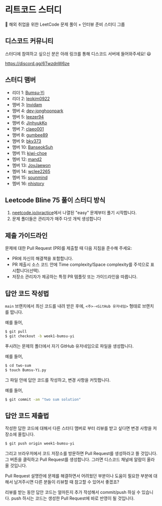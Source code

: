 # 리트코드 스터디

🛫 해외 취업을 위한 LeetCode 문제 풀이 + 인터뷰 준비 스터디 그룹

## 디스코드 커뮤니티

스터디에 참여하고 싶으신 분은 아래 링크를 통해 디스코드 서버에 들어와주세요! 😃

https://discord.gg/6TwzdnW6ze



## 스터디 맴버

- 리더 1: [Bumsu-Yi](https://github.com/Bumsu-Yi)
- 리더 2: [leokim0922](https://github.com/leokim0922)
- 맴버 3: [Invidam](https://github.com/Invidam)
- 맴버 4: [dev-jonghoonpark](https://github.com/dev-jonghoonpark)
- 맴버 5: [leezer94](https://github.com/leezer94)
- 맴버 6: [JinhyukKo](https://github.com/JinhyukKo)
- 맴버 7: [claeo001](https://github.com/claeo001)
- 맴버 8: [gumbee89](https://github.com/gumbee89)
- 맴버 9: [bky373](https://github.com/bky373)
- 맴버 10: [BanseokSuh](https://github.com/BanseokSuh)
- 맴버 11: [kiwi-choe](https://github.com/kiwi-choe)
- 멤버 12: [mand2](https://github.com/mand2)
- 멤버 13: [JoyJaewon](https://github.com/JoyJaewon)
- 멤버 14: [wclee2265](https://github.com/wclee2265)
- 멤버 15: [sounmind](https://github.com/sounmind)
- 멤버 16: [nhistory](https://github.com/nhistory)

## Leetcode Bline 75 풀이 스터디 방식

1. [neetcode.io/practice](https://neetcode.io/practice)에서 나열된 "easy" 문제부터 풀기 시작합니다.
2. 문제 폴더들은 관리자가 매주 다섯 개씩 생성합니다

## 제출 가이드라인
문제에 대한 Pull Request (PR)를 제출할 때 다음 지침을 준수해 주세요:

- PR에 자신의 해결책을 포함합니다.
- PR 제출시 소스 코드 안에 Time complexity/Space complexity를 주석으로 표시합니다(선택).
- 저장소 관리자가 제공하는 특정 PR 템플릿 또는 가이드라인을 따릅니다.


## 답안 코드 작성법

`main` 브랜치에서 최신 코드를 내려 받은 후에, `<주>-<GitHub 유저네임>` 형태로 브랜치를 땁니다.

예를 들어,

```sh
$ git pull
$ git checkout -b week1-bumsu-yi
```

푸시려는 문제의 폴더에서 자기 GitHub 유저네임으로 파일을 생성합니다.

예를 들어,

```sh
$ cd two-sum
$ touch Bumsu-Yi.py
```

그 파일 안에 답안 코드를 작성하고, 변경 사항을 커밋합니다.

예를 들어,

```sh
$ git commit -am "two sum solution"
```

## 답안 코드 제출법

작성한 답한 코드에 대해서 다른 스터디 맴버로 부터 리뷰를 받고 싶다면 변경 사항을 저장소에 올립니다.

```sh
$ git push origin week1-bumsu-yi
```

그리고 브라우저에서 코드 저장소를 방문하면 Pull Request를 생성하라고 뜰 것입니다.
그 버튼을 클릭하고 Pull Request를 생성합니다.
그러면 디스코드 채널에 알람이 올라올 것입니다.

Pull Request 설명란에 문제를 해결하면서 어려웠던 부분이나 도움이 필요한 부분에 대해서 남겨주시면 다른 분들이 리뷰할 때 참고할 수 있어서 좋겠죠?

리뷰를 받는 동안 답안 코드는 얼마든지 추가 작성해서 commit/push 하실 수 있습니다.
push 하시는 코드는 생성한 Pull Request에 바로 반영이 될 것입니다.
